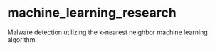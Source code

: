 # machine_learning_research
Malware detection utilizing the k-nearest neighbor machine learning algorithm
